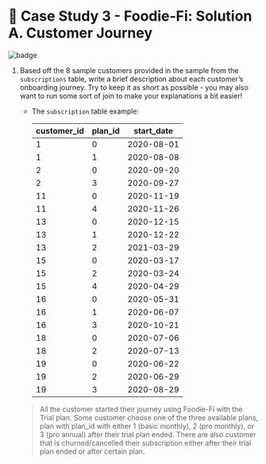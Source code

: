 # :avocado: Case Study 3 - Foodie-Fi: Solution A. Customer Journey

![badge](https://img.shields.io/badge/Powered%20By-SQL%20Server-%23CC2927?logo=microsoftsqlserver)

1. Based off the 8 sample customers provided in the sample from the `subscriptions` table, write a brief description about each customer’s onboarding journey. Try to keep it as short as possible - you may also want to run some sort of join to make your explanations a bit easier!
    - The `subscription` table example:

        | customer_id | plan_id | start_date |
        | ----------- | ------- | ---------- |
        | 1           | 0       | 2020-08-01 |
        | 1           | 1       | 2020-08-08 |
        | 2           | 0       | 2020-09-20 |
        | 2           | 3       | 2020-09-27 |
        | 11          | 0       | 2020-11-19 |
        | 11          | 4       | 2020-11-26 |
        | 13          | 0       | 2020-12-15 |
        | 13          | 1       | 2020-12-22 |
        | 13          | 2       | 2021-03-29 |
        | 15          | 0       | 2020-03-17 |
        | 15          | 2       | 2020-03-24 |
        | 15          | 4       | 2020-04-29 |
        | 16          | 0       | 2020-05-31 |
        | 16          | 1       | 2020-06-07 |
        | 16          | 3       | 2020-10-21 |
        | 18          | 0       | 2020-07-06 |
        | 18          | 2       | 2020-07-13 |
        | 19          | 0       | 2020-06-22 |
        | 19          | 2       | 2020-06-29 |
        | 19          | 3       | 2020-08-29 |

    > All the customer started their journey using Foodie-Fi with the Trial plan. Some customer choose one of the three available plans, plan with plan_id with either 1 (basic monthly), 2 (pro monthly), or 3 (pro annual) after their trial plan ended. There are also customer that is churned/cancelled their subscription either after their trial plan ended or after certain plan.
